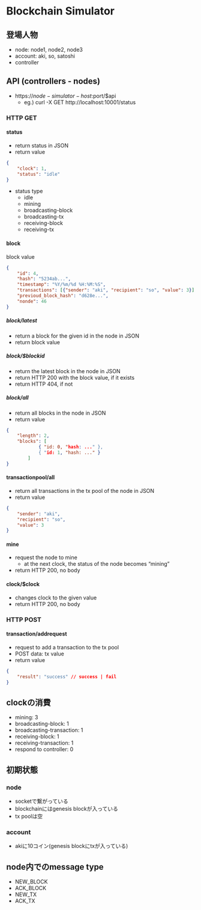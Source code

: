 # Blockchain Simulator

## 登場人物
* node: node1, node2, node3
* account: aki, so, satoshi
* controller

## API (controllers - nodes)
* https://$node-simulator-host:$port/$api
	* eg.) curl -X GET http://localhost:10001/status

### HTTP GET
#### status
* return status in JSON
* return value
```json
{
	"clock": 1,
	"status": "idle"
}
```
* status type
	* idle
	* mining
	* broadcasting-block
	* broadcasting-tx
	* receiving-block
	* receiving-tx

#### block
block value
```json
{
	"id": 4,
	"hash": "5234ab...",
	"timestamp": "%Y/%m/%d %H:%M:%S",
	"transactions": [{"sender": "aki", "recipient": "so", "value": 3}],
	"previoud_block_hash": "d628e...",
	"nonde": 46
}
```

##### block/latest
* return a block for the given id in the node in JSON
* return block value

##### block/$blockid
* return the latest block in the node in JSON
* return HTTP 200 with the block value, if it exists
* return HTTP 404, if not

##### block/all
* return all blocks in the node in JSON
* return value
```json
{
	"length": 2,
	"blocks": [
			{ "id: 0, "hash: ..." },
			{ "id: 1, "hash: ..." }
		]
}
```

#### transactionpool/all
* return all transactions in the tx pool of the node in JSON
* return value
```json
{
	"sender": "aki",
	"recipient": "so",
	"value": 3
}
```

#### mine
* request the node to mine
	* at the next clock, the status of the node becomes “mining”
* return HTTP 200, no body

#### clock/$clock
* changes clock to the given value
* return HTTP 200, no body

### HTTP POST
#### transaction/addrequest
* request to add a transaction to the tx pool
* POST data: tx value
* return value
```json
{
	"result": "success"	// success | fail
}
```

## clockの消費
* mining: 3
* broadcasting-block: 1
* broadcasting-transaction: 1
* receiving-block: 1
* receiving-transaction: 1
* respond to controller: 0

## 初期状態
### node
* socketで繋がっている
* blockchainにはgenesis blockが入っている
* tx poolは空

### account
* akiに10コイン(genesis blockにtxが入っている)

## node内でのmessage type
* NEW_BLOCK
* ACK_BLOCK
* NEW_TX
* ACK_TX
